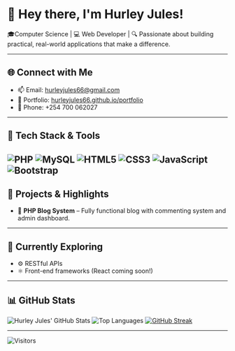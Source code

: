 # 👋 Hey there, I'm Hurley Jules!

🎓Computer Science | 💻 Web Developer | 
🔍 Passionate about building practical, real-world applications that make a difference.

---

## 🌐 Connect with Me

- 📫 Email: hurleyjules66@gmail.com  
- 💼 Portfolio: [hurleyjules66.github.io/portfolio](https://hurleyjules66.github.io/portfolio/)
- 📱 Phone: +254 700 062027

---

## 🧰 Tech Stack & Tools

![PHP](https://img.shields.io/badge/-PHP-777BB4?style=flat&logo=php&logoColor=white)
![MySQL](https://img.shields.io/badge/-MySQL-4479A1?style=flat&logo=mysql&logoColor=white)
![HTML5](https://img.shields.io/badge/-HTML5-E34F26?style=flat&logo=html5&logoColor=white)
![CSS3](https://img.shields.io/badge/-CSS3-1572B6?style=flat&logo=css3)
![JavaScript](https://img.shields.io/badge/-JavaScript-F7DF1E?style=flat&logo=javascript&logoColor=black)
![Bootstrap](https://img.shields.io/badge/-Bootstrap-563D7C?style=flat&logo=bootstrap)
---

## 🧪 Projects & Highlights

- 📰 **PHP Blog System** – Fully functional blog with commenting system and admin dashboard.

---

## 🚀 Currently Exploring

- ⚙️ RESTful APIs    
- ⚛️ Front-end frameworks (React coming soon!)

---

## 📊 GitHub Stats

![Hurley Jules' GitHub Stats](https://github-readme-stats.vercel.app/api?username=HurleyJules66&show_icons=true&theme=tokyonight)
![Top Languages](https://github-readme-stats.vercel.app/api/top-langs/?username=HurleyJules66&layout=compact&theme=tokyonight)
[![GitHub Streak](https://streak-stats.demolab.com?user=HurleyJules66&theme=tokyonight)](https://git.io/streak-stats)

---

![Visitors](https://komarev.com/ghpvc/?username=HurleyJules66&color=blue)
